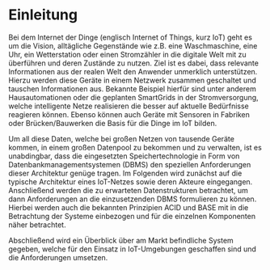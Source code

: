 # Einleitung

Bei dem Internet der Dinge (englisch Internet of Things, kurz IoT) geht es um die Vision, alltägliche Gegenstände wie z.B. eine Waschmaschine, eine Uhr, ein Wetterstation oder einen Stromzähler in die digitale Welt mit zu überführen und deren Zustände zu nutzen. Ziel ist es dabei, dass relevante Informationen aus der realen Welt den Anwender unmerklich unterstützen. Hierzu werden diese Geräte in einem Netzwerk zusammen geschaltet und tauschen Informationen aus. Bekannte Beispiel hierfür sind unter anderem Hausautomationen oder die geplanten SmartGrids in der Stromversorgung, welche intelligente Netze realisieren die besser auf aktuelle Bedürfnisse reagieren können. Ebenso können auch Geräte mit Sensoren in Fabriken oder Brücken/Bauwerken die Basis für die Dinge im IoT bilden.

Um all diese Daten, welche bei großen Netzen von tausende Geräte kommen, in einem großen Datenpool zu bekommen und zu verwalten, ist es unabdingbar, dass die eingesetzten Speichertechnologie in Form von Datenbankmanagementsystemen (DBMS) den speziellen Anforderungen dieser Architektur genüge tragen. Im Folgenden wird zunächst auf die typische Architektur eines IoT-Netzes sowie deren Akteure eingegangen. Anschließend werden die zu erwarteten Datenstrukturen betrachtet, um dann Anforderungen an die einzusetzenden DBMS formulieren zu können. Hierbei werden auch die bekannten Prinzipien ACID und BASE mit in die Betrachtung der Systeme einbezogen und für die einzelnen Komponenten näher betrachtet.

Abschließend wird ein Überblick über am Markt befindliche System gegeben, welche für den Einsatz in IoT-Umgebungen geschaffen sind und die Anforderungen umsetzen.
